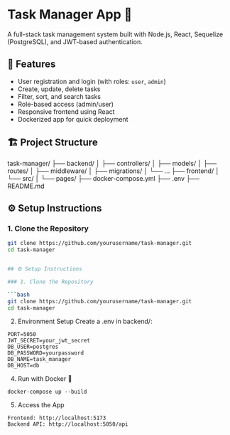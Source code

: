 # Task Manager App 📝

A full-stack task management system built with Node.js, React, Sequelize (PostgreSQL), and JWT-based authentication.

## 🚀 Features

- User registration and login (with roles: `user`, `admin`)
- Create, update, delete tasks
- Filter, sort, and search tasks
- Role-based access (admin/user)
- Responsive frontend using React
- Dockerized app for quick deployment

## 🏗️ Project Structure

task-manager/
├── backend/
│ ├── controllers/
│ ├── models/
│ ├── routes/
│ ├── middleware/
│ ├── migrations/
│ └── ...
├── frontend/
│ └── src/
│ └── pages/
├── docker-compose.yml
├── .env
├── README.md

## ⚙️ Setup Instructions

### 1. Clone the Repository

```bash
git clone https://github.com/yourusername/task-manager.git
cd task-manager


## ⚙️ Setup Instructions

### 1. Clone the Repository

```bash
git clone https://github.com/yourusername/task-manager.git
cd task-manager
```
2. Environment Setup
Create a .env in backend/:
```
PORT=5050
JWT_SECRET=your_jwt_secret
DB_USER=postgres
DB_PASSWORD=yourpassword
DB_NAME=task_manager
DB_HOST=db
```
4. Run with Docker 🐳
```
docker-compose up --build
```
5. Access the App
```
Frontend: http://localhost:5173
Backend API: http://localhost:5050/api
